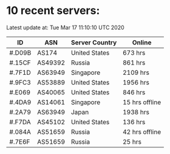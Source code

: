 # 10 recent servers:

Latest update at: Tue Mar 17 11:10:10 UTC 2020

| ID | ASN | Server Country | Online |
| -- | --- | -------------- | ------ |
| #.D09B | AS174 | United States | 673 hrs |
| #.15CF | AS49392 | Russia | 861 hrs |
| #.7F1D | AS63949 | Singapore | 2109 hrs |
| #.9FC3 | AS53889 | United States | 1956 hrs |
| #.E069 | AS40065 | United States | 846 hrs |
| #.4DA9 | AS14061 | Singapore | 15 hrs offline |
| #.2A79 | AS63949 | Japan | 1938 hrs |
| #.F7DA | AS45102 | United States | 136 hrs |
| #.084A | AS51659 | Russia | 42 hrs offline |
| #.7E6F | AS51659 | Russia | 25 hrs |

